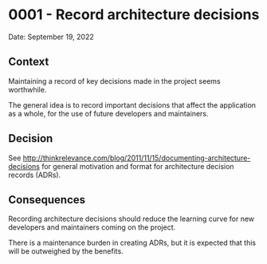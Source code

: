 # 0001 - Record architecture decisions

Date: September 19, 2022

## Context

Maintaining a record of key decisions made in the project seems worthwhile.

The general idea is to record important decisions that affect the application
as a whole, for the use of future developers and maintainers.

## Decision

See <http://thinkrelevance.com/blog/2011/11/15/documenting-architecture-decisions>
for general motivation and format for architecture decision records (ADRs).

## Consequences

Recording architecture decisions should reduce the learning curve for new
developers and maintainers coming on the project.

There is a maintenance burden in creating ADRs, but it is expected that this will
be outweighed by the benefits.
